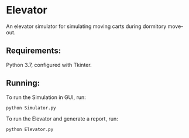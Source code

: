 # Elevator

An elevator simulator for simulating moving carts during dormitory move-out. 

## Requirements:
Python 3.7, configured with Tkinter. 

## Running:
To run the Simulation in GUI, run:

`python Simulator.py`

To run the Elevator and generate a report, run:

`python Elevator.py`

